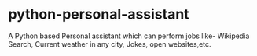 # python-personal-assistant
A Python based Personal assistant which can perform jobs like- Wikipedia Search, Current weather in any city, Jokes, open websites,etc. 
